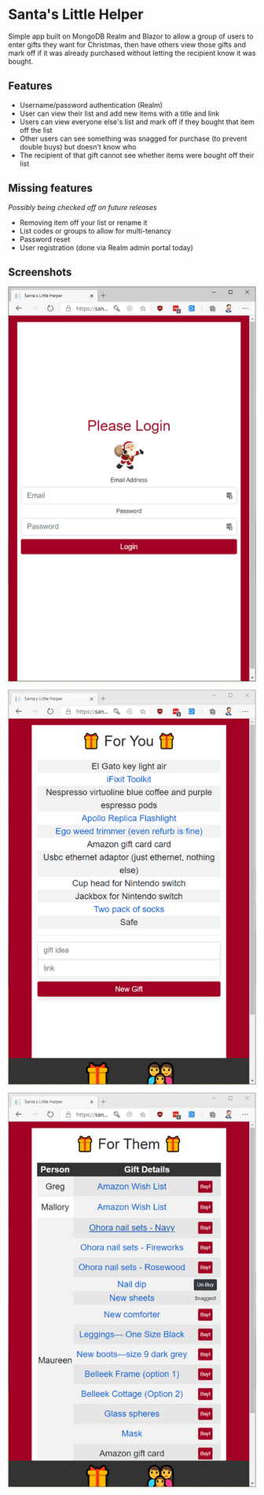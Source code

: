 # Santa's Little Helper
 
Simple app built on MongoDB Realm and Blazor to allow a group of users to enter gifts they want for Christmas, then have others view those gifts and mark off if it was already purchased without letting the recipient know it was bought.

## Features

* Username/password authentication (Realm)
* User can view their list and add new items with a title and link
* Users can view everyone else's list and mark off if they bought that item off the list
* Other users can see something was snagged for purchase (to prevent double buys) but doesn't know who
* The recipient of that gift cannot see whether items were bought off their list

## Missing features

_Possibly being checked off on future releases_

* Removing item off your list or rename it
* List codes or groups to allow for multi-tenancy 
* Password reset
* User registration (done via Realm admin portal today)

## Screenshots

![](Screenshots/ss01.png)

![](Screenshots/ss02.png)

![](Screenshots/ss03.png)
